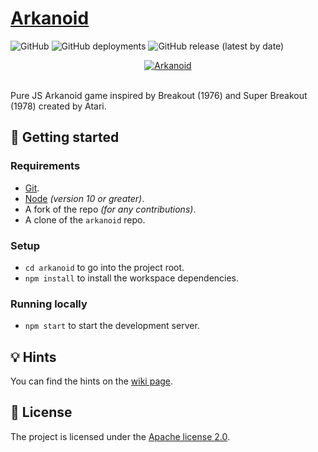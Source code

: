 # [Arkanoid](https://i-atlas.github.io/arkanoid/)
![GitHub](https://img.shields.io/github/license/I-Atlas/arkanoid)
![GitHub deployments](https://img.shields.io/github/deployments/I-Atlas/arkanoid/github-pages)
![GitHub release (latest by date)](https://img.shields.io/github/v/release/I-Atlas/arkanoid)

<div align="center">
    <a href="https://github.com/I-Atlas">
    <img src="https://imgur.com/1QnhDPY.png" alt="Arkanoid">
    </a>
</div>
<br>

Pure JS Arkanoid game inspired by Breakout (1976) and Super Breakout (1978) created by Atari.

## 🚀 Getting started
### Requirements
- [Git](https://git-scm.com/downloads).
- [Node](https://nodejs.org/en/download/) _(version 10 or greater)_.
- A fork of the repo _(for any contributions)_.
- A clone of the `arkanoid` repo.
### Setup

- `cd arkanoid` to go into the project root.
- `npm install` to install the workspace dependencies.
### Running locally

- `npm start` to start the development server.

## 💡 Hints

You can find the hints on the [wiki page](https://github.com/I-Atlas/arkanoid/wiki).
## 📄 License

The project is licensed under the [Apache license 2.0](https://github.com/I-Atlas/arkanoid/LICENSE).
